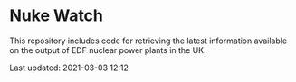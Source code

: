 # Nuke Watch

This repository includes code for retrieving the latest information available on the output of EDF nuclear power plants in the UK.

Last updated: 2021-03-03 12:12